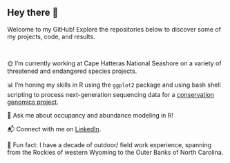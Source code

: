 ## Hey there 👋
Welcome to my GitHub! Explore the repositories below to discover some of my projects, code, and results. 

&nbsp;

🌞 I’m currently working at Cape Hatteras National Seashore on a variety of threatened and endangered species projects. 

📊 I’m honing my skills in R using the `ggplot2` package and using bash shell scripting to process next-generation sequencing data for a [conservation genomics project](https://github.com/gausec/KingRailPopGen).

💬 Ask me about occupancy and abundance modeling in R!

📬 Connect with me on [LinkedIn](https://www.linkedin.com/in/carol-gause-26a49a15b/).

🌼 Fun fact: I have a decade of outdoor/ field work experience, spanning from the Rockies of western Wyoming to the Outer Banks of North Carolina.
